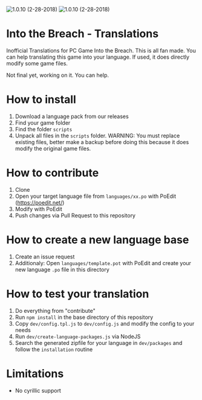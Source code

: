 ![1.0.10 (2-28-2018)](https://img.shields.io/badge/Game_Version-1.0.10(2--28--2018)-green.svg) 
![1.0.10 (2-28-2018)](https://img.shields.io/badge/DE-2%25-orange.svg)
# Into the Breach - Translations
Inofficial Translations for PC Game Into the Breach. This is all fan made. You can help translating this game into your language. If used, it does directly modify some game files.

Not final yet, working on it. You can help.

# How to install
1. Download a language pack from our releases
2. Find your game folder
2. Find the folder `scripts`
4. Unpack all files in the `scripts` folder. WARNING: You must replace existing files, better make a backup before doing this because it does modify the original game files.

# How to contribute

1. Clone
2. Open your target language file from `languages/xx.po` with PoEdit (https://poedit.net/)
3. Modify with PoEdit
4. Push changes via Pull Request to this repository

# How to create a new language base

1. Create an issue request
2. Additionaly: Open `languages/template.pot` with PoEdit and create your new language `.po` file in this directory

# How to test your translation
1. Do everything from "contribute"
2. Run `npm install` in the base directory of this repository
3. Copy `dev/config.tpl.js` to `dev/config.js` and modify the config to your needs
4. Run `dev/create-language-packages.js` via NodeJS
5. Search the generated zipfile for your language in `dev/packages` and follow the `installation` routine

# Limitations
* No cyrillic support


